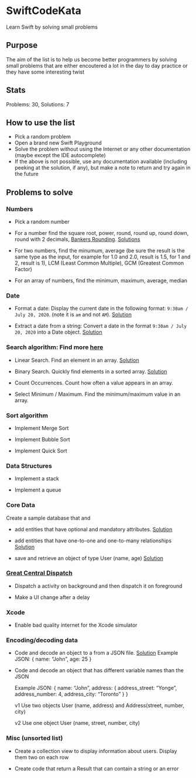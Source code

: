 # SwiftCodeKata
Learn Swift by solving small problems

## Purpose
The aim of the list is to help us become better programmers by solving small problems that are either encoutered a lot in the day to day practice or they have some interesting twist

## Stats
Problems: 30, Solutions: 7

## How to use the list
- Pick a random problem
- Open a brand new Swift Playground
- Solve the problem without using the Internet or any other documentation (maybe except the IDE autocomplete)
- If the above is not possible, use any documentation available (including peeking at the solution, if any), but make a note to return and try again in the future

## Problems to solve

### Numbers

- Pick a random number

- For a number find the square root, power, round, round up, round down, round with 2 decimals, [Bankers Rounding](https://wiki.c2.com/?BankersRounding). [Solutions](numbers/NumbersPlayground.playground)

- For two numbers, find the minumum, average (be sure the result is the same type as the input, for example for 1.0 and 2.0, result is 1.5, for 1 and 2, result is 1), LCM (Least Common Multiple), GCM (Greatest Common Factor)

- For an array of numbers, find the minimum, maximum, average, median


### Date

- Format a date: Display the current date in the following format: `9:30am / July 20, 2020`. (note it is `am` and not `AM`). [Solution](date/extract-date)

- Extract a date from a string: Convert a date in the format `9:30am / July 20, 2020` into a Date object. [Solution](date/format-date)


### Search algorithm: Find more [here](https://github.com/raywenderlich/swift-algorithm-club) 

- Linear Search. Find an element in an array. [Solution](search/LinearSearch.playground)
 
- Binary Search. Quickly find elements in a sorted array. [Solution](search/BinarySearch.playground)

- Count Occurrences. Count how often a value appears in an array.

- Select Minimum / Maximum. Find the minimum/maximum value in an array.


### Sort algorithm

- Implement Merge Sort

- Implement Bubble Sort

- Implement Quick Sort


### Data Structures

- Implement a stack

- Implement a queue


### Core Data

Create a sample database that and

- add entities that have optional and mandatory attributes. [Solution](coredata/CoreDataOptionalMandatory/)

- add entities that have one-to-one and one-to-many relationships [Solution](coredata/CoreDataRelationships/)

- save and retrieve an object of type User (name, age) [Solution](coredata/CoreDataSaveRetrieve/)


### [Great Central Dispatch](https://www.raywenderlich.com/5370-grand-central-dispatch-tutorial-for-swift-4-part-1-2)

- Dispatch a activity on background and then dispatch it on foreground

- Make a UI change after a delay


### Xcode

- Enable bad quality internet for the Xcode simulator


### Encoding/decoding data

- Code and decode an object to a from a JSON file. [Solution](encoding/EncodingPlayground.playground)
    Example JSON: 
    {
	name: “John”,
	age: 25
    }


- Code and decode an object that has different variable names than the JSON

    Example JSON: 
    {
	name: “John”,
	address: {
		address_street: “Yonge”,
		address_number: 4,
		address_city: “Toronto”
	}
    }

    v1 Use two objects User (name, address) and Address(street, number, city)

    v2 Use one object User (name, street, number, city)


### Misc (unsorted list)


- Create a collection view to display information about users. Display them two on each row

- Create code that return a Result that can contain a string or an error




